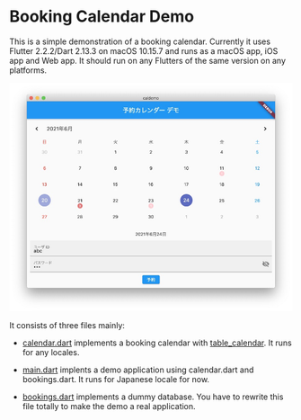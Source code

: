 # Booking Calendar Demo

This is a simple demonstration of a booking calendar.
Currently it uses Flutter 2.2.2/Dart 2.13.3 on macOS 10.15.7 and runs as a macOS app, iOS app and Web app.  It should run on any Flutters of the same version on any platforms.

![This is a screenshot of the demo as a macOS app.](mac-app-screenshot.jpg)

It consists of three files mainly:

- [calendar.dart](caldemo/lib/calendar.dart) implements a booking calendar with [table_calendar](https://github.com/aleksanderwozniak/table_calendar).  It runs for any locales.

- [main.dart](caldemo/lib/main.dart) implents a demo application using calendar.dart and bookings.dart.  It runs for Japanese locale for now.

- [bookings.dart](caldemo/lib/bookings.dart) implements a dummy database.  You have to rewrite this file totally to make the demo a real application.
